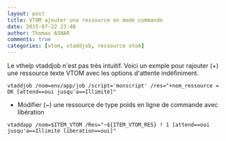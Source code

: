 ```yaml
---
layout: post
title: VTOM ajouter une ressource en mode commande 
date: 2015-07-22 23:40
author: Thomas ASNAR
comments: true
categories: [vtom, vtaddjob, ressource vtom]
---
```

Le vthelp vtaddjob n'est pas très intuitif.
Voici un exmple pour rajouter (+) une ressource texte VTOM avec les options d'attente indéfiniment.

`vtaddjob /nom=env/app/job /script='monscript' /res="+nom_ressource = OK [attend==oui jusqu'a==Illimité]"`


 * Modifier (~) une ressource de type poids en ligne de commande avec libération

`vtaddapp /nom=$ITEM_VTOM /Res="~${ITEM_VTOM_RES} ! 1 [attend==oui jusqu'a==Illimité liberation==oui]"`
